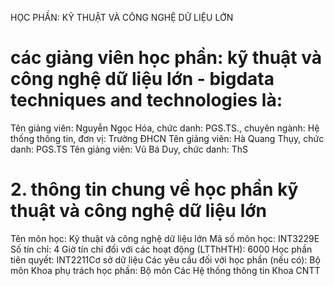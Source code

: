 HỌC PHẦN: KỸ THUẬT VÀ CÔNG NGHỆ DỮ LIỆU LỚN
# các giảng viên học phần: kỹ thuật và công nghệ dữ liệu lớn - bigdata techniques and technologies là:
Tên giảng viên: Nguyễn Ngọc Hóa, chức danh: PGS.TS., chuyên ngành: Hệ thống thông tin, đơn vị: Trường ĐHCN
Tên giảng viên: Hà Quang Thụy, chức danh: PGS.TS
Tên giảng viên: Vũ Bá Duy, chức danh: ThS
# 2. thông tin chung về học phần kỹ thuật và công nghệ dữ liệu lớn
Tên môn học: Kỹ thuật và công nghệ dữ liệu lớn Mã số môn học: INT3229E Số tín chỉ: 4 Giờ tín chỉ đối với các hoạt động (LTThHTH): 6000 Học phần tiên quyết: INT2211Cơ sở dữ liệu Các yêu cầu đối với học phần (nếu có): Bộ môn Khoa phụ trách học phần: Bộ môn Các Hệ thống thông tin Khoa CNTT
